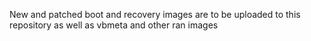 New and patched boot and recovery images are to be uploaded to this repository as well as vbmeta and other ran images
